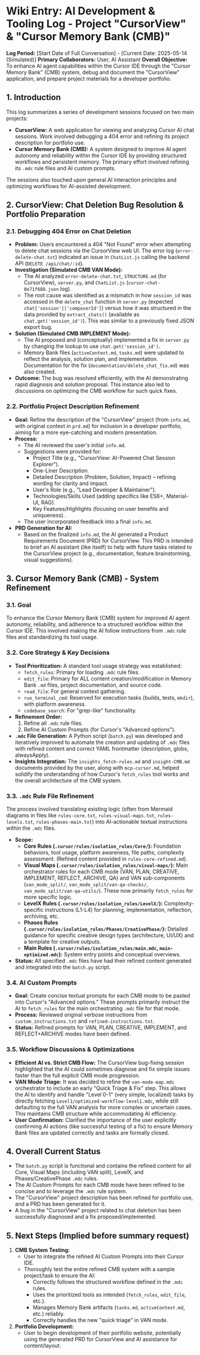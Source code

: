 # Wiki Entry: AI Development & Tooling Log - Project "CursorView" & "Cursor Memory Bank (CMB)"

**Log Period:** [Start Date of Full Conversation] - [Current Date: 2025-05-14 (Simulated)]
**Primary Collaborators:** User, AI Assistant
**Overall Objective:** To enhance AI agent capabilities within the Cursor IDE through the "Cursor Memory Bank" (CMB) system, debug and document the "CursorView" application, and prepare project materials for a developer portfolio.

## 1. Introduction

This log summarizes a series of development sessions focused on two main projects:

* **CursorView:** A web application for viewing and analyzing Cursor AI chat sessions. Work involved debugging a 404 error and refining its project description for portfolio use.
* **Cursor Memory Bank (CMB):** A system designed to improve AI agent autonomy and reliability within the Cursor IDE by providing structured workflows and persistent memory. The primary effort involved refining its `.mdc` rule files and AI custom prompts.

The sessions also touched upon general AI interaction principles and optimizing workflows for AI-assisted development.

## 2. CursorView: Chat Deletion Bug Resolution & Portfolio Preparation

### 2.1. Debugging 404 Error on Chat Deletion

* **Problem:** Users encountered a 404 "Not Found" error when attempting to delete chat sessions via the CursorView web UI. The error log (`error-delete-chat.txt`) indicated an issue in `ChatList.js` calling the backend API (`DELETE /api/chat/:id`).
* **Investigation (Simulated CMB VAN Mode):**
  * The AI analyzed `error-delete-chat.txt`, `STRUCTURE.md` (for CursorView), `server.py`, and `ChatList.js` (`cursor-chat-0e71f688.json` log).
  * The root cause was identified as a mismatch in how `session_id` was accessed in the `delete_chat` function in `server.py` (expected `chat['session']['composerId']`) versus how it was structured in the data provided by `extract_chats()` (available as `chat.get('session_id')`). This was similar to a previously fixed JSON export bug.
* **Solution (Simulated CMB IMPLEMENT Mode):**
  * The AI proposed and (conceptually) implemented a fix in `server.py` by changing the lookup to use `chat.get('session_id')`.
  * Memory Bank files (`activeContext.md`, `tasks.md`) were updated to reflect the analysis, solution plan, and implementation. Documentation for the fix (`documentation/delete_chat_fix.md`) was also created.
* **Outcome:** The bug was resolved efficiently, with the AI demonstrating rapid diagnosis and solution proposal. This instance also led to discussions on optimizing the CMB workflow for such quick fixes.

### 2.2. Portfolio Project Description Refinement

* **Goal:** Refine the description of the "CursorView" project (from `info.md`, with original context in `prd.md`) for inclusion in a developer portfolio, aiming for a more eye-catching and modern presentation.
* **Process:**
  * The AI reviewed the user's initial `info.md`.
  * Suggestions were provided for:
    * Project Title (e.g., "CursorView: AI-Powered Chat Session Explorer").
    * One-Liner Description.
    * Detailed Description (Problem, Solution, Impact) – refining wording for clarity and impact.
    * User's Role (e.g., "Lead Developer & Maintainer").
    * Technologies/Skills Used (adding specifics like ES6+, Material-UI, RAG).
    * Key Features/Highlights (focusing on user benefits and uniqueness).
  * The user incorporated feedback into a final `info.md`.
* **PRD Generation for AI:**
  * Based on the finalized `info.md`, the AI generated a Product Requirements Document (PRD) for CursorView. This PRD is intended to brief an AI assistant (like itself) to help with future tasks related to the CursorView project (e.g., documentation, feature brainstorming, visual suggestions).

## 3. Cursor Memory Bank (CMB) - System Refinement

### 3.1. Goal

To enhance the Cursor Memory Bank (CMB) system for improved AI agent autonomy, reliability, and adherence to a structured workflow within the Cursor IDE. This involved making the AI follow instructions from `.mdc` rule files and standardizing its tool usage.

### 3.2. Core Strategy & Key Decisions

* **Tool Prioritization:** A standard tool usage strategy was established:
  * `fetch_rules`: Primary for loading `.mdc` rule files.
  * `edit_file`: Primary for ALL content creation/modification in Memory Bank `.md` files, project documentation, and source code.
  * `read_file`: For general context gathering.
  * `run_terminal_cmd`: Reserved for execution tasks (builds, tests, `mkdir`), with platform awareness.
  * `codebase_search`: For "grep-like" functionality.
* **Refinement Order:**
  1. Refine all `.mdc` rule files.
  2. Refine AI Custom Prompts (for Cursor's "Advanced options").
* **`.mdc` File Generation:** A Python script (`batch.py`) was developed and iteratively improved to automate the creation and updating of `.mdc` files with refined content and correct YAML frontmatter (description, globs, alwaysApply).
* **Insights Integration:** The `insights_fetch-rules.md` and `insight-CMB.md` documents provided by the user, along with `mcp-cursor.md`, helped solidify the understanding of how Cursor's `fetch_rules` tool works and the overall architecture of the CMB system.

### 3.3. `.mdc` Rule File Refinement

The process involved translating existing logic (often from Mermaid diagrams in files like `rules-core.txt`, `rules-visual-maps.txt`, `rules-levels.txt`, `rules-phases-main.txt`) into AI-actionable textual instructions within the `.mdc` files.

* **Scope:**
  * **Core Rules (`.cursor/rules/isolation_rules/Core/`):** Foundation behaviors, tool usage, platform awareness, file paths, complexity assessment. (Refined content provided in `rules-core-refined.md`).
  * **Visual Maps (`.cursor/rules/isolation_rules/visual-maps/`):** Main orchestrator rules for each CMB mode (VAN, PLAN, CREATIVE, IMPLEMENT, REFLECT, ARCHIVE, QA) and VAN sub-components (`van_mode_split/`, `van_mode_split/van-qa-checks/`, `van_mode_split/van-qa-utils/`). These now primarily `fetch_rules` for more specific logic.
  * **LevelX Rules (`.cursor/rules/isolation_rules/LevelX/`):** Complexity-specific instructions (L1-L4) for planning, implementation, reflection, archiving, etc.
  * **Phases Rules (`.cursor/rules/isolation_rules/Phases/CreativePhase/`):** Detailed guidance for specific creative design types (architecture, UI/UX) and a template for creative outputs.
  * **Main Rules (`.cursor/rules/isolation_rules/main.mdc`, `main-optimized.mdc`):** System entry points and conceptual overviews.
* **Status:** All specified `.mdc` files have had their refined content generated and integrated into the `batch.py` script.

### 3.4. AI Custom Prompts

* **Goal:** Create concise textual prompts for each CMB mode to be pasted into Cursor's "Advanced options." These prompts primarily instruct the AI to `fetch_rules` for the main orchestrating `.mdc` file for that mode.
* **Process:** Reviewed original verbose instructions from `custom_instructions.txt` and `refined-instructions.txt`.
* **Status:** Refined prompts for VAN, PLAN, CREATIVE, IMPLEMENT, and REFLECT+ARCHIVE modes have been defined.

### 3.5. Workflow Discussions & Optimizations

* **Efficient AI vs. Strict CMB Flow:** The CursorView bug-fixing session highlighted that the AI could sometimes diagnose and fix simple issues faster than the full explicit CMB mode progression.
* **VAN Mode Triage:** It was decided to refine the `van-mode-map.mdc` orchestrator to include an early "Quick Triage & Fix" step. This allows the AI to identify and handle "Level 0-1" (very simple, localized) tasks by directly fetching `Level1/optimized-workflow-level1.mdc`, while still defaulting to the full VAN analysis for more complex or uncertain cases. This maintains CMB structure while accommodating AI efficiency.
* **User Confirmation:** Clarified the importance of the user explicitly confirming AI actions (like successful testing of a fix) to ensure Memory Bank files are updated correctly and tasks are formally closed.

## 4. Overall Current Status

* The `batch.py` script is functional and contains the refined content for all Core, Visual Maps (including VAN split), LevelX, and Phases/CreativePhase `.mdc` rules.
* The AI Custom Prompts for each CMB mode have been refined to be concise and to leverage the `.mdc` rule system.
* The "CursorView" project description has been refined for portfolio use, and a PRD has been generated for it.
* A bug in the "CursorView" project related to chat deletion has been successfully diagnosed and a fix proposed/implemented.

## 5. Next Steps (Implied before summary request)

1. **CMB System Testing:**
   * User to integrate the refined AI Custom Prompts into their Cursor IDE.
   * Thoroughly test the entire refined CMB system with a sample project/task to ensure the AI:
     * Correctly follows the structured workflow defined in the `.mdc` rules.
     * Uses the prioritized tools as intended (`fetch_rules`, `edit_file`, etc.).
     * Manages Memory Bank artifacts (`tasks.md`, `activeContext.md`, etc.) reliably.
     * Correctly handles the new "quick triage" in VAN mode.
2. **Portfolio Development:**
   * User to begin development of their portfolio website, potentially using the generated PRD for CursorView and AI assistance for content/layout.